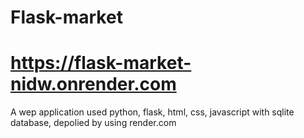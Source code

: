 # Flask-market
# https://flask-market-nidw.onrender.com
 A wep application used python, flask, html, css, javascript with sqlite database, 
 depolied by using render.com
